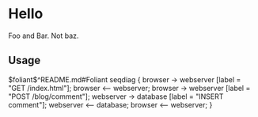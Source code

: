 # Hello

<if flags="foo, bar" kind="all">
Foo and Bar.
</if>

<if flags="baz" kind="none">
Not baz.
</if>

## Usage

<if flags="foo">
  <include sethead="2" nohead="true">
    $foliant$^README.md#Foliant
  </include>
</if>

<seqdiag caption="This is a caption" format="svg">
seqdiag {
  browser  -> webserver [label = "GET /index.html"];
  browser <-- webserver;
  browser  -> webserver [label = "POST /blog/comment"];
              webserver  -> database [label = "INSERT comment"];
              webserver <-- database;
  browser <-- webserver;
}
</seqdiag>
